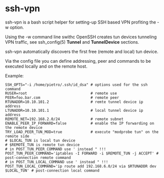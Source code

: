 # ssh-vpn

ssh-vpn is a bash script helper for setting-up SSH based VPN profiting the -w option.

Using the -w command line swithc OpenSSH creates tun devices tunneling VPN traffic, see ssh_config(5) **Tunnel** and **TunnelDevice** sections.

ssh-vpn automatically discovers the first free (remote and local) tun device.

Via the config file you can define addressing, peer and commands to be executed locally and on the remote host.

Example:

    SSH_OPTS="-i /home/pietro/.ssh/id_dsa" # options used for the ssh command
    RUSER=root                             # remote use
    PEER=foo.bar.com                       # remote peer
    RTUNADDR=10.10.101.2                   # remte tunnel device ip address
    LTUNADDR=10.10.101.1                   # local tunnel device ip address
    REMOTE_NET=192.168.2.0/24              # remote subnet
    ENABLE_PEER_IP_FORWARD=false           # enable the IP forwarding on the remote device
    TRY_LOAD_PEER_TUN_MOD=true             # execute "modprobe tun" on the remote side
    # $LOCAL_TUN is local tun device
    # $REMOTE_TUN is remote tun device
    # in POST_TUN_PEER_COMMAND use ' instead " !!!
    POST_TUN_PEER_COMMAND='iptables -I FORWARD -i $REMOTE_TUN -j ACCEPT' # post-connection remote command
    # in POST_TUN_LOCAL_COMMAND use ' instead " !!!
    POST_TUN_LOCAL_COMMAND='ip route add 192.168.6.0/24 via $RTUNADDR dev $LOCAL_TUN' # post-connection local command
